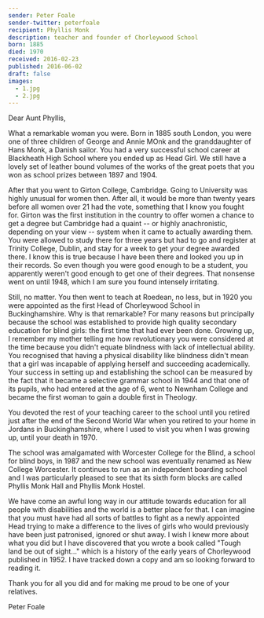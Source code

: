 ```yaml
---
sender: Peter Foale
sender-twitter: peterfoale
recipient: Phyllis Monk
description: teacher and founder of Chorleywood School
born: 1885
died: 1970
received: 2016-02-23
published: 2016-06-02
draft: false
images:
  - 1.jpg
  - 2.jpg
---
```


Dear Aunt Phyllis,

What a remarkable woman you were. Born in 1885 south London, you were one of three children of George and Annie MOnk and the granddaughter of Hans Monk, a Danish sailor. You had a very successful school career at Blackheath High School where you ended up as Head Girl. We still have a lovely set of leather bound volumes of the works of the great poets that you won as school prizes between 1897 and 1904.

After that you went to Girton College, Cambridge. Going to University was highly unusual for women then. After all, it would be more than twenty years before all women over 21 had the vote, something that I know you fought for. Girton was the first institution in the country to offer women a chance to get a degree but Cambridge had a quaint -- or highly anachronistic, depending on your view -- system when it came to actually awarding them. You were allowed to study there for three years but had to go and register at Trinity College, Dublin, and stay for a week to get your degree awarded there. I know this is true because I have been there and looked you up in their records. So even though you were good enough to be a student, you apparently weren't good enough to get one of their degrees. That nonsense went on until 1948, which I am sure you found intensely irritating.

Still, no matter. You then went to teach at Roedean, no less, but in 1920 you were appointed as the first Head of Chorleywood School in Buckinghamshire. Why is that remarkable? For many reasons but principally because the school was established to provide high quality secondary education for blind girls: the first time that had ever been done. Growing up, I remember my mother telling me how revolutionary you were considered at the time because you didn't equate blindness with lack of intellectual ability. You recognised that having a physical disability like blindness didn't mean that a girl was incapable of applying herself and succeeding academically. Your success in setting up and establishing the school can be measured by the fact that it became a selective grammar school in 1944 and that one of its pupils, who had entered at the age of 6, went to Newnham College and became the first woman to gain a double first in Theology.

You devoted the rest of your teaching career to the school until you retired just after the end of the Second World War when you retired to your home in Jordans in Buckinghamshire, where I used to visit you when I was growing up, until your death in 1970.

The school was amalgamated with Worcester College for the Blind, a school for blind boys, in 1987 and the new school was eventually renamed as New College Worcester. It continues to run as an independent boarding school and I was particularly pleased to see that its sixth form blocks are called Phyllis Monk Hall and Phyllis Monk Hostel.

We have come an awful long way in our attitude towards education for all people with disabilities and the world is a better place for that. I can imagine that you must have had all sorts of battles to fight as a newly appointed Head trying to make a difference to the lives of girls who would previously have been just patronised, ignored or shut away. I wish I knew more about what you did but I have discovered that you wrote a book called "Tough land be out of sight..." which is a history of the early years of Chorleywood published in 1952. I have tracked down a copy and am so looking forward to reading it.

Thank you for all you did and for making me proud to be one of your relatives.

Peter Foale
